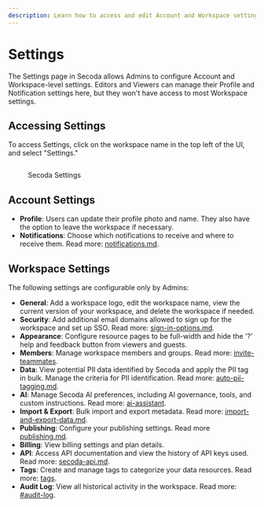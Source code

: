 ```yaml
---
description: Learn how to access and edit Account and Workspace settings.
---
```


# Settings

The Settings page in Secoda allows Admins to configure Account and Workspace-level settings. Editors and Viewers can manage their Profile and Notification settings here, but they won't have access to most Workspace settings.

## Accessing Settings

To access Settings, click on the workspace name in the top left of the UI, and select "Settings."

<figure><img src="../../.gitbook/assets/Kapture 2024-07-29 at 12.51.19.gif" alt=""><figcaption><p>Secoda Settings</p></figcaption></figure>

## Account Settings

* **Profile**: Users can update their profile photo and name. They also have the option to leave the workspace if necessary.
* **Notifications**: Choose which notifications to receive and where to receive them. Read more: [notifications.md](../../features/notifications.md "mention").

## Workspace Settings

The following settings are configurable only by Admins:

* **General**: Add a workspace logo, edit the workspace name, view the current version of your workspace, and delete the workspace if needed.
* **Security**: Add additional email domains allowed to sign up for the workspace and set up SSO. Read more: [sign-in-options.md](sign-in-options.md "mention").
* **Appearance**: Configure resource pages to be full-width and hide the '?' help and feedback button from viewers and guests.
* **Members**: Manage workspace members and groups. Read more: [invite-teammates](../../getting-started/secoda-as-an-admin/invite-teammates/ "mention").
* **Data**: View potential PII data identified by Secoda and apply the PII tag in bulk. Manage the criteria for PII identification. Read more: [auto-pii-tagging.md](../../resource-and-metadata-management/tags/auto-pii-tagging.md "mention").
* **AI**: Manage Secoda AI preferences, including AI governance, tools, and custom instructions. Read more: [ai-assistant](../../features/ai-assistant/ "mention").
* **Import & Export**: Bulk import and export metadata. Read more: [import-and-export-data.md](../../resource-and-metadata-management/import-and-export-data.md "mention").
* **Publishing**: Configure your publishing settings. Read more [publishing.md](../../getting-started/secoda-as-an-admin/add-documentation/publishing.md "mention").
* **Billing**: View billing settings and plan details.
* **API**: Access API documentation and view the history of API keys used. Read more:  [secoda-api.md](../../secoda-api.md "mention").
* **Tags**: Create and manage tags to categorize your data resources. Read more: [tags](../../resource-and-metadata-management/tags/ "mention").
* **Audit Log**: View all historical activity in the workspace. Read more: [#audit-log](../../getting-started/secoda-as-an-admin/add-documentation/publishing.md#audit-log "mention").
